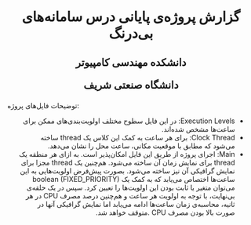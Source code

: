 <h1 align="center">
گزارش پروژه‌ی پایانی درس سامانه‌های بی‌درنگ
</h1>
<h2 align="center">
  دانشكده مهندسی کامپيوتر
  
  دانشگاه صنعتی شریف      
</h2>

توضیحات فایل‌های پروژه:
<ul dir='rtl'>
  <li>Execution Levels: در این فایل سطوح مختلف اولویت‌بندی‌های ممکن برای ساعت‌ها مشخص شده‌اند.</li>
  <li>Clock Thread: برای هر ساعت به کمک این کلاس یک thread ساخته می‌شود که مطابق با موقعیت مکانی، ساعت محل را نشان می‌دهد.</li>
  <li>Main: اجرای پروژه از طریق این فایل امکان‌پذیر است. به ازای هر منطقه یک thread برای نمایش زمان آن ساخته می‌شود. هم‌چنین یک thread مجزا برای نمایش گرافیکی آن نیز ساخته می‌شود. بصورت پیش‌فرض اولویت‌هایی به این ساعت‌ها اختصاص می‌یابد که به کمک یک boolean (FIXED_PRIORITY) می‌توان متغیر یا ثابت بودن این اولویت‌ها را تعیین کرد. سپس در یک حلقه‌ی بی‌نهایت، با توجه به اولویت هر ساعت و هم‌چنین درصد مصرف CPU در هر ثانیه، محاسبه‌ی زمان  ساعت‌ها ادامه می‌یابد اما نمایش گرافیکی آنها در صورت بالا بودن مصرف CPU .متوقف خواهد شد. 
